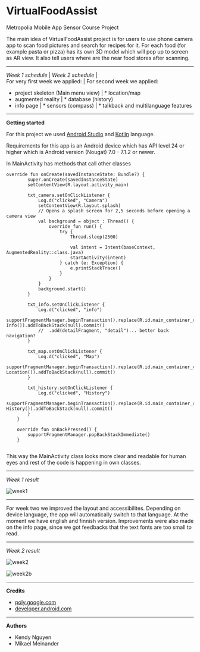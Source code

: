 # VirtualFoodAssist
Metropolia Mobile App Sensor Course Project

The main idea of VirtualFoodAssist project is for users to use phone camera app to scan food pictures and search for recipes for it. For each food (for example pasta or pizza) has its own 3D model which will pop up to screen as AR view. It also tell users where are the near food stores after scanning.

---

*Week 1 schedule*                                       |   *Week 2 schedule*
                                                        |   
For very first week we applied:                         |   For second week we applied:
* project skeleton (Main menu view)                     |   * location/map
* augmented reality                                     |   * database (history)
* info page                                             |   * sensors (compass)
                                                        |   * talkback and multilanguage features                                     
                                                        
---  

**Getting started**  

For this project we used [Android Studio](https://developer.android.com/studio/ "Android Studio") and [Kotlin](https://kotlinlang.org/ "Kotlin") language.  
  
Requirements for this app is an Android device which has API level 24 or higher which is Android version (Nougat) 7.0 - 7.1.2 or newer.

In MainActivity has methods that call other classes  

```
override fun onCreate(savedInstanceState: Bundle?) {
        super.onCreate(savedInstanceState)
        setContentView(R.layout.activity_main)

        txt_camera.setOnClickListener {
            Log.d("clicked", "Camera")
            setContentView(R.layout.splash)
            // Opens a splash screen for 2,5 seconds before opening a camera view
            val background = object : Thread() {
                override fun run() {
                    try {
                        Thread.sleep(2500)

                        val intent = Intent(baseContext, AugmentedReality::class.java)
                        startActivity(intent)
                    } catch (e: Exception) {
                        e.printStackTrace()
                    }
                }
            }
            background.start()
        }

        txt_info.setOnClickListener {
            Log.d("clicked", "info")
            supportFragmentManager.beginTransaction().replace(R.id.main_container_child, Info()).addToBackStack(null).commit()
            //  .add(detailFragment, "detail")... better back navigation?
        }

        txt_map.setOnClickListener {
            Log.d("clicked", "Map")
            supportFragmentManager.beginTransaction().replace(R.id.main_container_child, Location()).addToBackStack(null).commit()
        }

        txt_history.setOnClickListener {
            Log.d("clicked", "History")
            supportFragmentManager.beginTransaction().replace(R.id.main_container_child, History()).addToBackStack(null).commit()
        }
    }

    override fun onBackPressed() {
        supportFragmentManager.popBackStackImmediate()
    }
    
```  

This way the MainActivity class looks more clear and readable for human eyes and rest of the code is happening in own classes.  

---

*Week 1 result*

![week1](https://user-images.githubusercontent.com/23027158/46583620-7c8cad00-ca62-11e8-8cc5-194e547547b1.jpg)

---  

For week two we improved the layout and accessibilites. Depending on device language, the app will automatically switch to that language. At the moment we have english and finnish version. Improvements were also made on the info page, since we got feedbacks that the text fonts are too small to read. 

---  

*Week 2 result*  

![week2](https://user-images.githubusercontent.com/23027158/46583678-37b54600-ca63-11e8-853d-4d7c91ef1738.jpg)

![week2b](https://user-images.githubusercontent.com/23027158/46583706-a1cdeb00-ca63-11e8-8506-4b2b5d925f09.jpg)

---  

**Credits**
* [poly.google.com](https://poly.google.com/)
* [developer.android.com](https://developer.android.com/)

---  

**Authors**
* Kendy Nguyen
* Mikael Meinander